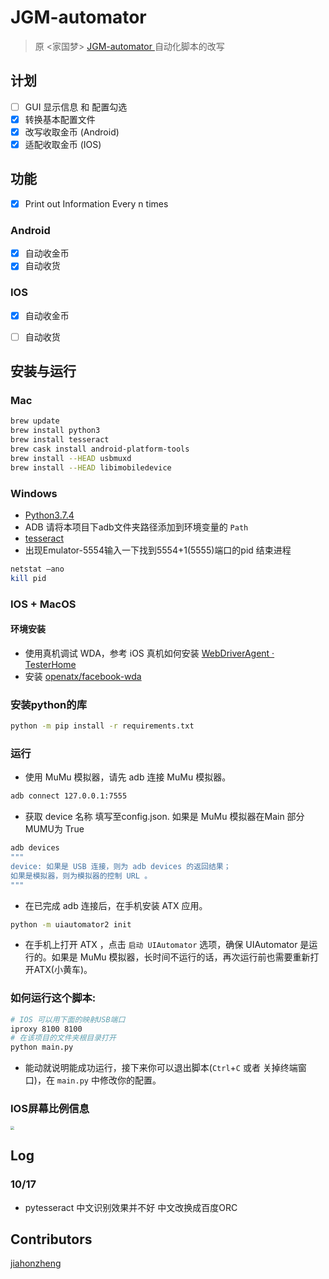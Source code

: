 # JGM-automator
> 原 <家国梦> [JGM-automator ](https://github.com/Jiahonzheng/JGM-Automator "<JGM-automator>")自动化脚本的改写

## 计划
- [ ] GUI 显示信息 和 配置勾选
- [x] 转换基本配置文件
- [x] 改写收取金币 (Android)
- [x] 适配收取金币 (IOS)

## 功能

- [x] Print out Information Every n times

### Android
- [x] 自动收金币
- [x] 自动收货

### IOS
- [x] 自动收金币
- [ ] 自动收货


## 安装与运行

### Mac
```bash
brew update
brew install python3
brew install tesseract
brew cask install android-platform-tools
brew install --HEAD usbmuxd
brew install --HEAD libimobiledevice
```
### Windows
- [Python3.7.4](https://www.python.org/downloads/release/python-374/)
- ADB 请将本项目下adb文件夹路径添加到环境变量的 `Path`
- [tesseract](https://github.com/tesseract-ocr/tesseract/wiki/4.0-with-LSTM#400-alpha-for-windows)
- 出现Emulator-5554输入一下找到5554+1(5555)端口的pid 结束进程
```powershell
netstat –ano
kill pid 
```

### IOS + MacOS

#### 环境安装

- 使用真机调试 WDA，参考 iOS 真机如何安装 [WebDriverAgent · TesterHome](https://testerhome.com/topics/7220)
- 安装 [openatx/facebook-wda](https://github.com/openatx/facebook-wda)

### 安装python的库
```bash
python -m pip install -r requirements.txt
```
### 运行
- 使用 MuMu 模拟器，请先 adb 连接 MuMu 模拟器。
```bash
adb connect 127.0.0.1:7555
```
- 获取 device 名称 填写至config.json. 如果是 MuMu 模拟器在Main 部分 MUMU为 True
```bash
adb devices
"""
device: 如果是 USB 连接，则为 adb devices 的返回结果；
如果是模拟器，则为模拟器的控制 URL 。
"""
```
- 在已完成 adb 连接后，在手机安装 ATX 应用。
```bash
python -m uiautomator2 init
```
- 在手机上打开 ATX ，点击 `启动 UIAutomator` 选项，确保 UIAutomator 是运行的。如果是 MuMu 模拟器，长时间不运行的话，再次运行前也需要重新打开ATX(小黄车)。

### 如何运行这个脚本:
```bash
# IOS 可以用下面的映射USB端口
iproxy 8100 8100
# 在该项目的文件夹根目录打开
python main.py
```

+ 能动就说明能成功运行，接下来你可以退出脚本(`Ctrl`+`C` 或者 关掉终端窗口)，在 `main.py` 中修改你的配置。

### IOS屏幕比例信息
<img src="https://github.com/openatx/facebook-wda/raw/master/images/ios-display.png" style="zoom:40%" />

## Log
### 10/17
- pytesseract 中文识别效果并不好 中文改换成百度ORC

## Contributors
[jiahonzheng](https://github.com/Jiahonzheng/)


